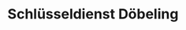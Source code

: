 ---
title: "Schlüsseldienst Döbeling"
url: /wismar/schluesseldienst-doebeling/
shop: Schlüsseldienst
---